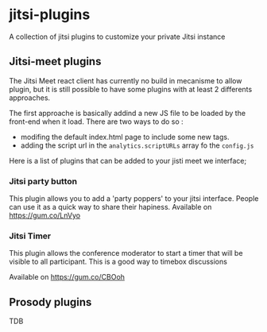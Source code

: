 # jitsi-plugins
A collection of jitsi plugins to customize your private Jitsi instance

## Jitsi-meet plugins

The Jitsi Meet react client has currently no build in mecanisme to allow plugin,
but it is still possible to have some plugins with at least 2 differents approaches.

The first approache is basically addind a new JS file to be loaded by the front-end when it load.
There are two ways to do so : 
 - modifing the default index.html page to include some new tags.
 - adding the script url in the `analytics.scriptURLs` array fo the `config.js`
 
 Here is a list of plugins that can be added to your jisti meet we interface;
 
 ### Jitsi party button
 
 This plugin allows you to add a 'party poppers' to your jitsi interface.
 People can use it as a quick way to share their hapiness.
 Available on https://gum.co/LnVyo
 
 ### Jitsi Timer
 
 This plugin allows the conference moderator to start a timer that will be visible to all participant.
 This is a good way to timebox discussions
 
 Available on https://gum.co/CBOoh
 
 ## Prosody plugins
 
 TDB
